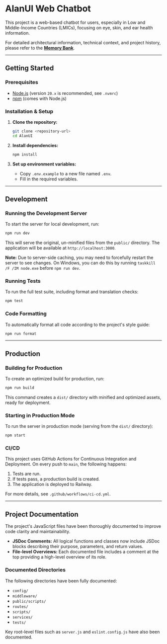 # AlanUI Web Chatbot

This project is a web-based chatbot for users, especially in Low and Middle-Income Countries (LMICs), focusing on eye, skin, and ear health information.

<!-- Updated for green8 commit -->

For detailed architectural information, technical context, and project history, please refer to the **[Memory Bank](memory-bank/)**.

---

## Getting Started

### Prerequisites
- [Node.js](https://nodejs.org/) (version `20.x` is recommended, see `.nvmrc`)
- [npm](https://www.npmjs.com/) (comes with Node.js)

### Installation & Setup

1.  **Clone the repository:**
    ```bash
    git clone <repository-url>
    cd AlanUI
    ```

2.  **Install dependencies:**
    ```bash
    npm install
    ```

3.  **Set up environment variables:**
    - Copy `.env.example` to a new file named `.env`.
    - Fill in the required variables.

---

## Development

### Running the Development Server
To start the server for local development, run:
```bash
npm run dev
```
This will serve the original, un-minified files from the `public/` directory. The application will be available at `http://localhost:3000`.

**Note:** Due to server-side caching, you may need to forcefully restart the server to see changes. On Windows, you can do this by running `taskkill /F /IM node.exe` before `npm run dev`.

### Running Tests
To run the full test suite, including format and translation checks:
```bash
npm test
```

### Code Formatting
To automatically format all code according to the project's style guide:
```bash
npm run format
```

---

## Production

### Building for Production
To create an optimized build for production, run:
```bash
npm run build
```
This command creates a `dist/` directory with minified and optimized assets, ready for deployment.

### Starting in Production Mode
To run the server in production mode (serving from the `dist/` directory):
```bash
npm start
```

### CI/CD
This project uses GitHub Actions for Continuous Integration and Deployment. On every push to `main`, the following happens:
1.  Tests are run.
2.  If tests pass, a production build is created.
3.  The application is deployed to Railway.

For more details, see `.github/workflows/ci-cd.yml`.

---

## Project Documentation

The project's JavaScript files have been thoroughly documented to improve code clarity and maintainability.

- **JSDoc Comments:** All logical functions and classes now include JSDoc blocks describing their purpose, parameters, and return values.
- **File-level Overviews:** Each documented file includes a comment at the top providing a high-level overview of its role.

### Documented Directories
The following directories have been fully documented:
- `config/`
- `middleware/`
- `public/scripts/`
- `routes/`
- `scripts/`
- `services/`
- `tests/`

Key root-level files such as `server.js` and `eslint.config.js` have also been documented.
